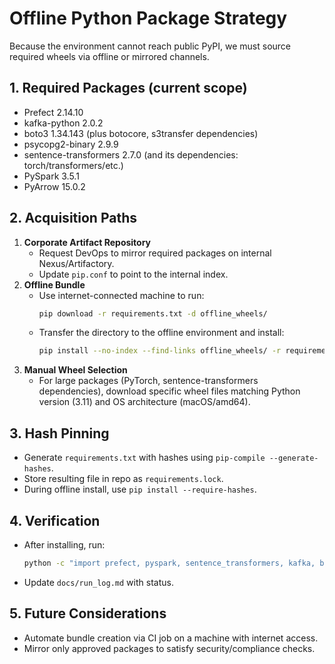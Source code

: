 # Offline Python Package Strategy

Because the environment cannot reach public PyPI, we must source required wheels via offline or mirrored channels.

## 1. Required Packages (current scope)
- Prefect 2.14.10
- kafka-python 2.0.2
- boto3 1.34.143 (plus botocore, s3transfer dependencies)
- psycopg2-binary 2.9.9
- sentence-transformers 2.7.0 (and its dependencies: torch/transformers/etc.)
- PySpark 3.5.1
- PyArrow 15.0.2

## 2. Acquisition Paths
1. **Corporate Artifact Repository**
   - Request DevOps to mirror required packages on internal Nexus/Artifactory.
   - Update `pip.conf` to point to the internal index.
2. **Offline Bundle**
   - Use internet-connected machine to run:
     ```bash
     pip download -r requirements.txt -d offline_wheels/
     ```
   - Transfer the directory to the offline environment and install:
     ```bash
     pip install --no-index --find-links offline_wheels/ -r requirements.txt
     ```
3. **Manual Wheel Selection**
   - For large packages (PyTorch, sentence-transformers dependencies), download specific wheel files matching Python version (3.11) and OS architecture (macOS/amd64).

## 3. Hash Pinning
- Generate `requirements.txt` with hashes using `pip-compile --generate-hashes`.
- Store resulting file in repo as `requirements.lock`.
- During offline install, use `pip install --require-hashes`.

## 4. Verification
- After installing, run:
  ```bash
  python -c "import prefect, pyspark, sentence_transformers, kafka, boto3"
  ```
- Update `docs/run_log.md` with status.

## 5. Future Considerations
- Automate bundle creation via CI job on a machine with internet access.
- Mirror only approved packages to satisfy security/compliance checks.
